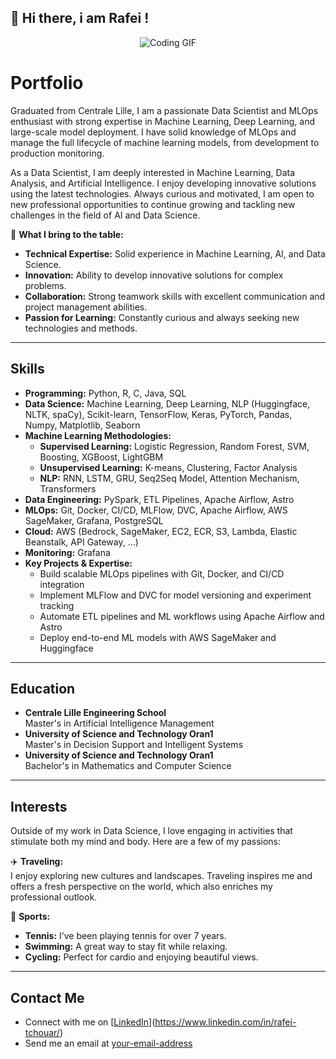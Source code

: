 ## 👋 Hi there, i am Rafei !  

<p align="center">
  <img src="https://tenor.com/fr/view/data-code-coding-facts-numbers-gif-27290748" alt="Coding GIF" />
</p>


# Portfolio

Graduated from Centrale Lille, I am a passionate Data Scientist and MLOps enthusiast with strong expertise in Machine Learning, Deep Learning, and large-scale model deployment. I have solid knowledge of MLOps and manage the full lifecycle of machine learning models, from development to production monitoring.

As a Data Scientist, I am deeply interested in Machine Learning, Data Analysis, and Artificial Intelligence. I enjoy developing innovative solutions using the latest technologies. Always curious and motivated, I am open to new professional opportunities to continue growing and tackling new challenges in the field of AI and Data Science.

🚀 **What I bring to the table:**
- **Technical Expertise:** Solid experience in Machine Learning, AI, and Data Science.
- **Innovation:** Ability to develop innovative solutions for complex problems.
- **Collaboration:** Strong teamwork skills with excellent communication and project management abilities.
- **Passion for Learning:** Constantly curious and always seeking new technologies and methods.

---

## Skills  

- **Programming:** Python, R, C, Java, SQL  
- **Data Science:** Machine Learning, Deep Learning, NLP (Huggingface, NLTK, spaCy), Scikit-learn, TensorFlow, Keras, PyTorch, Pandas, Numpy, Matplotlib, Seaborn  
- **Machine Learning Methodologies:**  
  - **Supervised Learning:** Logistic Regression, Random Forest, SVM, Boosting, XGBoost, LightGBM  
  - **Unsupervised Learning:** K-means, Clustering, Factor Analysis  
  - **NLP:** RNN, LSTM, GRU, Seq2Seq Model, Attention Mechanism, Transformers  
- **Data Engineering:** PySpark, ETL Pipelines, Apache Airflow, Astro  
- **MLOps:** Git, Docker, CI/CD, MLFlow, DVC, Apache Airflow, AWS SageMaker, Grafana, PostgreSQL  
- **Cloud:** AWS (Bedrock, SageMaker, EC2, ECR, S3, Lambda, Elastic Beanstalk, API Gateway, …)  
- **Monitoring:** Grafana  
- **Key Projects & Expertise:**  
  - Build scalable MLOps pipelines with Git, Docker, and CI/CD integration  
  - Implement MLFlow and DVC for model versioning and experiment tracking  
  - Automate ETL pipelines and ML workflows using Apache Airflow and Astro  
  - Deploy end-to-end ML models with AWS SageMaker and Huggingface  

---

## Education

- **Centrale Lille Engineering School**  
  Master's in Artificial Intelligence Management
- **University of Science and Technology Oran1**  
  Master's in Decision Support and Intelligent Systems
- **University of Science and Technology Oran1**  
  Bachelor's in Mathematics and Computer Science

---

## Interests

Outside of my work in Data Science, I love engaging in activities that stimulate both my mind and body. Here are a few of my passions:

✈️ **Traveling:**  
I enjoy exploring new cultures and landscapes. Traveling inspires me and offers a fresh perspective on the world, which also enriches my professional outlook.

🏸 **Sports:**  
- **Tennis:** I’ve been playing tennis for over 7 years.
- **Swimming:** A great way to stay fit while relaxing.
- **Cycling:** Perfect for cardio and enjoying beautiful views.

---

## Contact Me

- Connect with me on [[LinkedIn]([your-linkedin-profile](https://www.linkedin.com/in/rafei-tchouar/))](https://www.linkedin.com/in/rafei-tchouar/)
- Send me an email at [your-email-address](mailto:rafei.tchouar@gmail.com)
